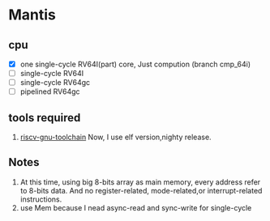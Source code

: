 # Mantis

## cpu
- [x] one single-cycle RV64I(part) core, Just compution (branch cmp_64i)
- [ ] single-cycle RV64I
- [ ] single-cycle RV64gc
- [ ] pipelined RV64gc

## tools required
1. [riscv-gnu-toolchain](https://github.com/riscv-collab/riscv-gnu-toolchain)
Now, I use elf version,nighty release.

## Notes
1. At this time, using big 8-bits array as main memory, every address refer to 8-bits data.
And no register-related, mode-related,or interrupt-related instructions.
2. use Mem because I nead async-read and sync-write for single-cycle
